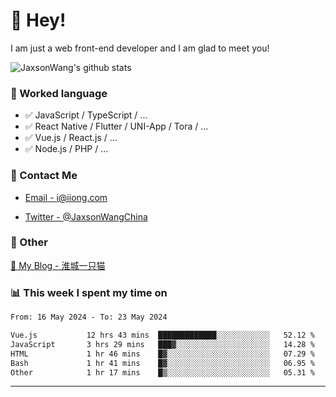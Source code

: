 # 👋 Hey!

I am just a web front-end developer and I am glad to meet you!

![JaxsonWang's github stats](https://github-readme-stats.vercel.app/api?username=JaxsonWang&&show_icons=true&&title_color=1abc9c&&icon_color=1abc9c)


### 📝 Worked language

- ✅ JavaScript / TypeScript / ...
- ✅ React Native / Flutter / UNI-App / Tora / ...
- ✅ Vue.js / React.js / ...
- ✅ Node.js / PHP / ...

### 📮 Contact Me

- [Email - i@iiong.com](mailto:i@iiong.com)

- [Twitter - @JaxsonWangChina](https://twitter.com/JaxsonWangChina)

### 🤪 Other

[📌 My Blog - 淮城一只猫](https://iiong.com)

### 📊 This week I spent my time on

<!--START_SECTION:waka-->

```txt
From: 16 May 2024 - To: 23 May 2024

Vue.js           12 hrs 43 mins  █████████████░░░░░░░░░░░░   52.12 %
JavaScript       3 hrs 29 mins   ███▓░░░░░░░░░░░░░░░░░░░░░   14.28 %
HTML             1 hr 46 mins    █▓░░░░░░░░░░░░░░░░░░░░░░░   07.29 %
Bash             1 hr 41 mins    █▓░░░░░░░░░░░░░░░░░░░░░░░   06.95 %
Other            1 hr 17 mins    █▒░░░░░░░░░░░░░░░░░░░░░░░   05.31 %
```

<!--END_SECTION:waka-->

---
